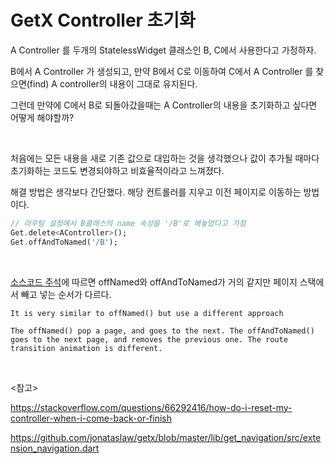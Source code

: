 # GetX Controller 초기화

A Controller 를 두개의 StatelessWidget 클래스인 B, C에서 사용한다고 가정하자.

B에서 A Controller 가 생성되고, 만약 B에서 C로 이동하여 C에서 A Controller 를 찾으면(find) A controller의 내용이 그대로 유지된다.

그런데 만약에 C에서 B로 되돌아갔을때는 A Controller의 내용을 초기화하고 싶다면 어떻게 해야할까?

<br>

처음에는 모든 내용을 새로 기존 값으로 대입하는 것을 생각했으나 값이 추가될 때마다 초기화하는 코드도 변경되야하고 비효율적이라고 느껴졌다.

해결 방법은 생각보다 간단했다. 해당 컨트롤러를 지우고 이전 페이지로 이동하는 방법이다.

```dart
// 라우팅 설정에서 B클래스의 name 속성을 '/B'로 해놓았다고 가정
Get.delete<AController>();
Get.offAndToNamed('/B');
```

<br>

[소스코드 주석](https://github.com/jonataslaw/getx/blob/master/lib/get_navigation/src/extension_navigation.dart)에 따르면 offNamed와 offAndToNamed가 거의 같지만 페이지 스택에서 빼고 넣는 순서가 다르다.

```
It is very similar to offNamed() but use a different approach

The offNamed() pop a page, and goes to the next. The offAndToNamed() goes to the next page, and removes the previous one. The route transition animation is different.
```

<br>

<참고>

https://stackoverflow.com/questions/66292416/how-do-i-reset-my-controller-when-i-come-back-or-finish

https://github.com/jonataslaw/getx/blob/master/lib/get_navigation/src/extension_navigation.dart 